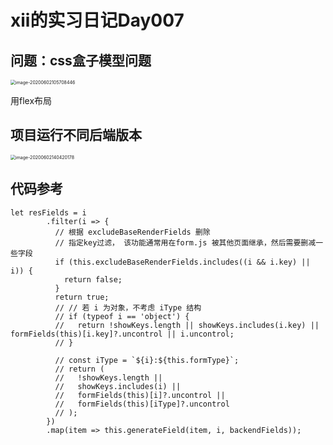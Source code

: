 # xii的实习日记Day007

## 问题：css盒子模型问题

<img src="/Users/xii/Library/Application Support/typora-user-images/image-20200602105708446.png" alt="image-20200602105708446" style="zoom:50%;" />

用flex布局



## 项目运行不同后端版本

<img src="/Users/xii/Library/Application Support/typora-user-images/image-20200602140420178.png" alt="image-20200602140420178" style="zoom:50%;" />

## 代码参考

```
let resFields = i
        .filter(i => {
          // 根据 excludeBaseRenderFields 删除
          // 指定key过滤， 该功能通常用在form.js 被其他页面继承，然后需要删减一些字段
          if (this.excludeBaseRenderFields.includes((i && i.key) || i)) {
            return false;
          }
          return true;
          // // 若 i 为对象，不考虑 iType 结构
          // if (typeof i == 'object') {
          //   return !showKeys.length || showKeys.includes(i.key) || formFields(this)[i.key]?.uncontrol || i.uncontrol;
          // }

          // const iType = `${i}:${this.formType}`;
          // return (
          //   !showKeys.length ||
          //   showKeys.includes(i) ||
          //   formFields(this)[i]?.uncontrol ||
          //   formFields(this)[iType]?.uncontrol
          // );
        })
        .map(item => this.generateField(item, i, backendFields));
```



